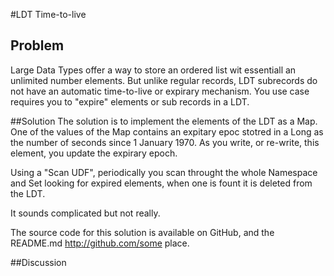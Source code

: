#LDT Time-to-live

## Problem
Large Data Types offer a way to store an ordered list wit essentiall an unlimited number elements. But unlike regular records, LDT subrecords do not have an automatic time-to-live or expirary mechanism. You use case requires you to "expire" elements or sub records in a LDT.

##Solution
The solution is to implement the elements of the LDT as a Map. One of the values of the Map contains an expitary epoc stotred in a Long as the number of seconds since 1 January 1970. As you write, or re-write, this element, you update the expirary epoch.

Using a "Scan UDF", periodically you scan throught the whole Namespace and Set looking for expired elements, when one is fount it is deleted from the LDT.

It sounds complicated but not really.


The source code for this solution is available on GitHub, and the README.md 
http://github.com/some place. 


##Discussion
